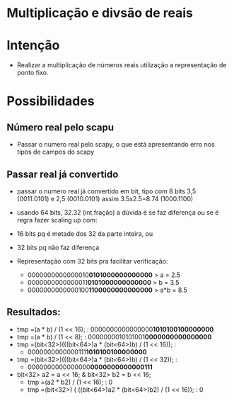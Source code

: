 # Multiplicação e divsão de reais

# Intenção
- Realizar a multiplicação de números reais utilização a representação de ponto
fixo.

# Possibilidades

## Número real pelo scapu
- Passar o numero real pelo scapy, o que está apresentando erro nos tipos de 
campos do scapy

## Passar real já convertido
- passar o numero real já convertido em bit, tipo com 8 bits 3,5 (0011.0101) e
2,5 (0010.0101) assim 3.5x2.5=8.74 (1000.1100) 
- usando 64 bits, 32.32 (int.fração) a dúvida é se faz diferença ou se é regra
fazer scaling up com:
 - 16 bits pq é metade dos 32 da parte inteira, ou
 - 32 bits pq não faz diferença

- Representação com 32 bits pra facilitar verificação:
  - 0000000000000010**0101000000000000** > a = 2.5
  - 0000000000000011**0101000000000000** > b = 3.5
  - 0000000000000100**1100000000000000** > a*b = 8.5

## Resultados:
- tmp =(a  * b) / (1 << 16); : 0000000000000000**1010100100000000**  
- tmp =(a  * b) / (1 << 8);  : 0000000010101001**0000000000000000**  
- tmp =(bit<32>)(((bit<64>)a  * (bit<64>)b) / (1 << 16)); :
  - 0000000000000111**1010100100000000** 
- tmp =(bit<32>)(((bit<64>)a  * (bit<64>)b) / (1 << 32)); :
  - 0000000000000000**0000000000000111** 
- bit<32> a2 = a << 16; & bit<32> b2 = b << 16; 
  - tmp =(a2  * b2) / (1 << 16); : 0
  - tmp =(bit<32>) ( ((bit<64>)a2  * (bit<64>)b2)  / (1 << 16)); : 0 
